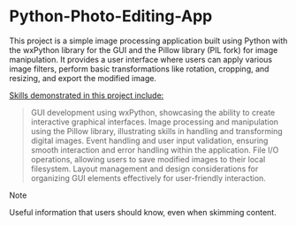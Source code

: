 # Python-Photo-Editing-App
This project is a simple image processing application built using Python with the wxPython library for the GUI and the Pillow library (PIL fork) for image manipulation. It provides a user interface where users can apply various image filters, perform basic transformations like rotation, cropping, and resizing, and export the modified image.

<u>Skills demonstrated in this project include:</u>

>GUI development using wxPython, showcasing the ability to create interactive graphical interfaces.
>Image processing and manipulation using the Pillow library, illustrating skills in handling and transforming digital images.
>Event handling and user input validation, ensuring smooth interaction and error handling within the application.
>File I/O operations, allowing users to save modified images to their local filesystem.
>Layout management and design considerations for organizing GUI elements effectively for user-friendly interaction.

> [!NOTE]
> Useful information that users should know, even when skimming content.
